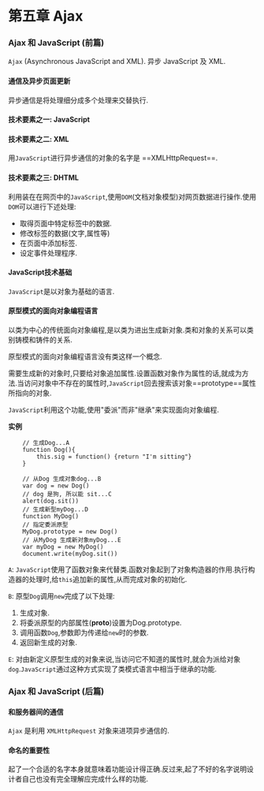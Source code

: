 # 第五章 Ajax

### Ajax 和 JavaScript (前篇)

`Ajax` (Asynchronous JavaScript and XML). 异步 JavaScript 及 XML.

#### 通信及异步页面更新

异步通信是将处理细分成多个处理来交替执行.

#### 技术要素之一: JavaScript

#### 技术要素之二: XML

用`JavaScript`进行异步通信的对象的名字是 ==XMLHttpRequest==.

#### 技术要素之三: DHTML

利用装在在网页中的`JavaScript`,使用`DOM`(文档对象模型)对网页数据进行操作.使用`DOM`可以进行下述处理:

* 取得页面中特定标签中的数据.
* 修改标签的数据(文字,属性等)
* 在页面中添加标签.
* 设定事件处理程序.

#### JavaScript技术基础

`JavaScript`是以对象为基础的语言.

#### 原型模式的面向对象编程语言

以类为中心的传统面向对象编程,是以类为进出生成新对象.类和对象的关系可以类别铸模和铸件的关系.

原型模式的面向对象编程语言没有类这样一个概念.

需要生成新的对象时,只要给对象追加属性.设置函数对象作为属性的话,就成为方法.当访问对象中不存在的属性时,`JavaScript`回去搜索该对象==prototype==属性所指向的对象.

`JavaScript`利用这个功能,使用"委派"而非"继承"来实现面向对象编程.

**实例**

		// 生成Dog...A
		function Dog(){
			this.sig = function() {return "I'm sitting"}
		}
		
		// 从Dog 生成对象dog...B
		var dog = new Dog()
		// dog 是狗, 所以能 sit...C
		alert(dog.sit())
		// 生成新型myDog...D
		function MyDog()
		// 指定委派原型
		MyDog.prototype = new Dog()
		// 从MyDog 生成新对象myDog...E
		var myDog = new MyDog()
		document.write(myDog.sit())
		
`A`: `JavaScript`使用了函数对象来代替类.函数对象起到了对象构造器的作用.执行构造器的处理时,给`this`追加新的属性,从而完成对象的初始化.

`B`: 原型`Dog`调用`new`完成了以下处理:
	
1. 生成对象.
2. 将委派原型的内部属性(__proto__)设置为Dog.prototype.
3. 调用函数`Dog`,参数即为传递给`new`时的参数.
4. 返回新生成的对象.

`E`: 对由新定义原型生成的对象来说,当访问它不知道的属性时,就会为派给对象`dog`.`JavaScript`通过这种方式实现了类模式语言中相当于继承的功能.

### Ajax 和 JavaScript (后篇)

#### 和服务器间的通信

`Ajax` 是利用 `XMLHttpRequest` 对象来进项异步通信的.

#### 命名的重要性

起了一个合适的名字本身就意味着功能设计得正确.反过来,起了不好的名字说明设计者自己也没有完全理解应完成什么样的功能.
